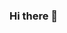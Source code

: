 ### Hi there 👋

<!--
**amos-pun/amos-pun** is a ✨ _special_ ✨ repository because its `README.md` (this file) appears on your GitHub profile.



- 🔭 I’m currently working on share-holders application of my company(NVG-New Vision Group)
- 🌱 I’m currently learning Back-end development
- 👯 I’m looking to collaborate on back-end development ( mongoDB, express, Node.js )
- 🤔 I’m looking for help with Front-end development
- 💬 Ask me about MERN stack
- 📫 How to reach me: +977 9801228711 (whatsapp number) || Amos Pun (Facebook)
- ⚡ Fun fact: I like to program.
